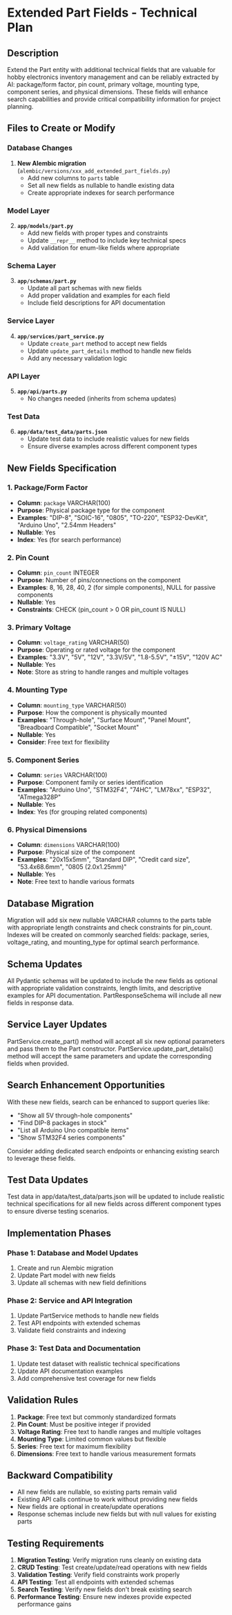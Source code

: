 # Extended Part Fields - Technical Plan

## Description

Extend the Part entity with additional technical fields that are valuable for hobby electronics inventory management and can be reliably extracted by AI: package/form factor, pin count, primary voltage, mounting type, component series, and physical dimensions. These fields will enhance search capabilities and provide critical compatibility information for project planning.

## Files to Create or Modify

### Database Changes

1. **New Alembic migration** (`alembic/versions/xxx_add_extended_part_fields.py`)
   - Add new columns to `parts` table
   - Set all new fields as nullable to handle existing data
   - Create appropriate indexes for search performance

### Model Layer

2. **`app/models/part.py`**
   - Add new fields with proper types and constraints
   - Update `__repr__` method to include key technical specs
   - Add validation for enum-like fields where appropriate

### Schema Layer

3. **`app/schemas/part.py`**
   - Update all part schemas with new fields
   - Add proper validation and examples for each field
   - Include field descriptions for API documentation

### Service Layer

4. **`app/services/part_service.py`**
   - Update `create_part` method to accept new fields
   - Update `update_part_details` method to handle new fields
   - Add any necessary validation logic

### API Layer

5. **`app/api/parts.py`**
   - No changes needed (inherits from schema updates)

### Test Data

6. **`app/data/test_data/parts.json`**
   - Update test data to include realistic values for new fields
   - Ensure diverse examples across different component types

## New Fields Specification

### 1. Package/Form Factor
- **Column**: `package` VARCHAR(100)
- **Purpose**: Physical package type for the component
- **Examples**: "DIP-8", "SOIC-16", "0805", "TO-220", "ESP32-DevKit", "Arduino Uno", "2.54mm Headers"
- **Nullable**: Yes
- **Index**: Yes (for search performance)

### 2. Pin Count
- **Column**: `pin_count` INTEGER
- **Purpose**: Number of pins/connections on the component
- **Examples**: 8, 16, 28, 40, 2 (for simple components), NULL for passive components
- **Nullable**: Yes
- **Constraints**: CHECK (pin_count > 0 OR pin_count IS NULL)

### 3. Primary Voltage
- **Column**: `voltage_rating` VARCHAR(50)
- **Purpose**: Operating or rated voltage for the component
- **Examples**: "3.3V", "5V", "12V", "3.3V/5V", "1.8-5.5V", "±15V", "120V AC"
- **Nullable**: Yes
- **Note**: Store as string to handle ranges and multiple voltages

### 4. Mounting Type
- **Column**: `mounting_type` VARCHAR(50)
- **Purpose**: How the component is physically mounted
- **Examples**: "Through-hole", "Surface Mount", "Panel Mount", "Breadboard Compatible", "Socket Mount"
- **Nullable**: Yes
- **Consider**: Free text for flexibility

### 5. Component Series
- **Column**: `series` VARCHAR(100)
- **Purpose**: Component family or series identification
- **Examples**: "Arduino Uno", "STM32F4", "74HC", "LM78xx", "ESP32", "ATmega328P"
- **Nullable**: Yes
- **Index**: Yes (for grouping related components)

### 6. Physical Dimensions
- **Column**: `dimensions` VARCHAR(100)
- **Purpose**: Physical size of the component
- **Examples**: "20x15x5mm", "Standard DIP", "Credit card size", "53.4x68.6mm", "0805 (2.0x1.25mm)"
- **Nullable**: Yes
- **Note**: Free text to handle various formats

## Database Migration

Migration will add six new nullable VARCHAR columns to the parts table with appropriate length constraints and check constraints for pin_count. Indexes will be created on commonly searched fields: package, series, voltage_rating, and mounting_type for optimal search performance.

## Schema Updates

All Pydantic schemas will be updated to include the new fields as optional with appropriate validation constraints, length limits, and descriptive examples for API documentation. PartResponseSchema will include all new fields in response data.

## Service Layer Updates

PartService.create_part() method will accept all six new optional parameters and pass them to the Part constructor. PartService.update_part_details() method will accept the same parameters and update the corresponding fields when provided.

## Search Enhancement Opportunities

With these new fields, search can be enhanced to support queries like:
- "Show all 5V through-hole components"
- "Find DIP-8 packages in stock"  
- "List all Arduino Uno compatible items"
- "Show STM32F4 series components"

Consider adding dedicated search endpoints or enhancing existing search to leverage these fields.

## Test Data Updates

Test data in app/data/test_data/parts.json will be updated to include realistic technical specifications for all new fields across different component types to ensure diverse testing scenarios.

## Implementation Phases

### Phase 1: Database and Model Updates
1. Create and run Alembic migration
2. Update Part model with new fields
3. Update all schemas with new field definitions

### Phase 2: Service and API Integration
1. Update PartService methods to handle new fields
2. Test API endpoints with extended schemas
3. Validate field constraints and indexing

### Phase 3: Test Data and Documentation
1. Update test dataset with realistic technical specifications
2. Update API documentation examples
3. Add comprehensive test coverage for new fields

## Validation Rules

1. **Package**: Free text but commonly standardized formats
2. **Pin Count**: Must be positive integer if provided
3. **Voltage Rating**: Free text to handle ranges and multiple voltages
4. **Mounting Type**: Limited common values but flexible
5. **Series**: Free text for maximum flexibility
6. **Dimensions**: Free text to handle various measurement formats

## Backward Compatibility

- All new fields are nullable, so existing parts remain valid
- Existing API calls continue to work without providing new fields
- New fields are optional in create/update operations
- Response schemas include new fields but with null values for existing parts

## Testing Requirements

1. **Migration Testing**: Verify migration runs cleanly on existing data
2. **CRUD Testing**: Test create/update/read operations with new fields
3. **Validation Testing**: Verify field constraints work properly
4. **API Testing**: Test all endpoints with extended schemas
5. **Search Testing**: Verify new fields don't break existing search
6. **Performance Testing**: Ensure new indexes provide expected performance gains